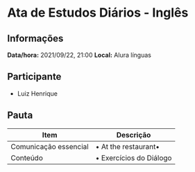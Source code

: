 # Ata de Estudos Diários - Inglês

## Informações

**Data/hora:** 2021/09/22, 21:00
**Local:** Alura línguas <br>

## Participante

- Luiz Henrique

## Pauta

| Item                  | Descrição                    |
| --------------------- | ---------------------------- |
| Comunicação essencial | • At the restaurant• <br>    |
| Conteúdo              | • Exercícios do Diálogo <br> |
